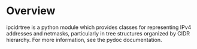 # Overview

ipcidrtree is a python module which provides classes for representing IPv4
addresses and netmasks, particularly in tree structures organized by CIDR
hierarchy.  For more information, see the pydoc documentation.

